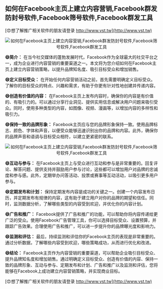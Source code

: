 ## **如何在Facebook主页上建立内容营销,Facebook群发防封号软件,Facebook筛号软件,Facebook群发工具**

[😍想了解推广相关软件的朋友请登录 http://www.vst.tw](http://www.vst.tw)

 <center><img src="https://vst.tw/MP4/tuiguang/png/7.png" alt="如何在Facebook主页上建立内容营销,Facebook群发防封号软件,Facebook筛号软件,Facebook群发工具"></center>

**😄简介：**
在当今社交媒体的蓬勃发展时代，Facebook作为全球最大的社交平台之一，成为企业进行内容营销的重要渠道之一。本文将为您介绍如何在Facebook主页上建立内容营销策略，以提升品牌知名度、吸引目标受众和增加销售。

**😄定义目标受众：**
在开始任何内容营销活动之前，首先需要明确定义目标受众。了解你的目标受众的特点、兴趣和需求，有助于你更有针对性地创建并传递内容。

**😄创造有价值的内容：**
在Facebook主页上发布内容时，确保你的内容是有价值的、有吸引力的。可以通过分享行业洞见、提供实用信息或解决用户问题来吸引受众。同时，使用多种类型的内容，如图像、视频、漫画等，以增加内容的多样性和吸引力。

**😄保持一致的品牌形象：**
Facebook主页应与您的品牌形象保持一致。使用品牌标志、颜色、字体和声音，以便受众能够迅速识别出你的品牌和内容。此外，确保你的品牌声音和语调与目标受众相符，以建立更紧密的联系。

 <center><img src="https://vst.tw/MP4/tuiguang/png/2.png" alt="如何在Facebook主页上建立内容营销,Facebook群发防封号软件,Facebook筛号软件,Facebook群发工具"></center>

**😄互动与参与：**
在Facebook主页上与受众进行互动和参与是非常重要的。回复评论、解答问题、提供支持并鼓励用户参与讨论，这些都可以增加用户对品牌的忠诚度和参与感。此外，定期举办问答活动、投票或赛事等互动活动，以吸引更多用户参与。

**😄定期发布和计划：**
保持定期发布内容是成功的关键之一。创建一个内容发布日历，并定期发布有规律的内容，这有助于建立用户对你的品牌的期望和信任。同时，监测数据分析，了解哪些类型的内容受到欢迎，并优化你的内容计划。

**😄广告和推广：**
Facebook提供了广告和推广的功能，可以帮助你将内容传递给更广泛的受众。使用Facebook广告管理工具，你可以选择目标受众、设置预算，并跟踪广告效果。合理使用广告和推广，可以进一步提升你的品牌曝光度和影响力。

**😄监测和评估：**
最后，持续监测和评估你的Facebook主页的表现是非常重要的。通过分析数据，了解哪些内容受到欢迎，哪些策略成功，从而进行优化和改进。

**😄结论：**
Facebook主页作为内容营销的重要渠道，可以帮助企业吸引目标受众、提升品牌知名度和增加销售。通过明确定义目标受众、创造有价值的内容、保持一致的品牌形象、互动与参与、定期发布和计划、广告和推广以及监测和评估，您将能够在Facebook上成功建立内容营销策略，并实现商业目标。

[😍想了解推广相关软件的朋友请登录 http://www.vst.tw](http://www.vst.tw)



